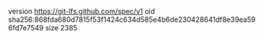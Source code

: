 version https://git-lfs.github.com/spec/v1
oid sha256:868fda680d7815f53f1424c634d585e4b6de230428641df8e39ea596fd7e7549
size 2385
